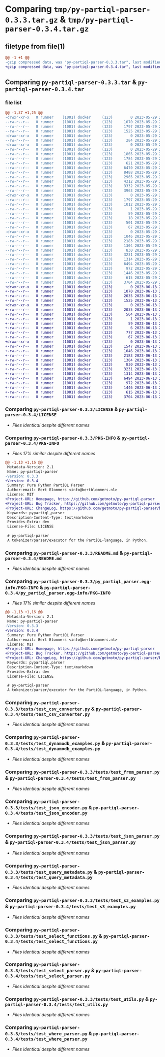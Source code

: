 # Comparing `tmp/py-partiql-parser-0.3.3.tar.gz` & `tmp/py-partiql-parser-0.3.4.tar.gz`

## filetype from file(1)

```diff
@@ -1 +1 @@
-gzip compressed data, was "py-partiql-parser-0.3.3.tar", last modified: Mon May 29 20:32:37 2023, max compression
+gzip compressed data, was "py-partiql-parser-0.3.4.tar", last modified: Tue Jun 13 20:37:44 2023, max compression
```

## Comparing `py-partiql-parser-0.3.3.tar` & `py-partiql-parser-0.3.4.tar`

### file list

```diff
@@ -1,37 +1,25 @@
-drwxr-xr-x   0 runner    (1001) docker     (123)        0 2023-05-29 20:32:37.674716 py-partiql-parser-0.3.3/
--rw-r--r--   0 runner    (1001) docker     (123)     1070 2023-05-29 20:32:20.000000 py-partiql-parser-0.3.3/LICENSE
--rw-r--r--   0 runner    (1001) docker     (123)     1797 2023-05-29 20:32:37.674716 py-partiql-parser-0.3.3/PKG-INFO
--rw-r--r--   0 runner    (1001) docker     (123)     1525 2023-05-29 20:32:20.000000 py-partiql-parser-0.3.3/README.md
-drwxr-xr-x   0 runner    (1001) docker     (123)        0 2023-05-29 20:32:37.670716 py-partiql-parser-0.3.3/py_partiql_parser/
--rw-r--r--   0 runner    (1001) docker     (123)      284 2023-05-29 20:32:20.000000 py-partiql-parser-0.3.3/py_partiql_parser/__init__.py
-drwxr-xr-x   0 runner    (1001) docker     (123)        0 2023-05-29 20:32:37.674716 py-partiql-parser-0.3.3/py_partiql_parser/_internal/
--rw-r--r--   0 runner    (1001) docker     (123)        0 2023-05-29 20:32:20.000000 py-partiql-parser-0.3.3/py_partiql_parser/_internal/__init__.py
--rw-r--r--   0 runner    (1001) docker     (123)     1865 2023-05-29 20:32:20.000000 py-partiql-parser-0.3.3/py_partiql_parser/_internal/case_insensitive_dict.py
--rw-r--r--   0 runner    (1001) docker     (123)     1784 2023-05-29 20:32:20.000000 py-partiql-parser-0.3.3/py_partiql_parser/_internal/clause_tokenizer.py
--rw-r--r--   0 runner    (1001) docker     (123)      621 2023-05-29 20:32:20.000000 py-partiql-parser-0.3.3/py_partiql_parser/_internal/csv_converter.py
--rw-r--r--   0 runner    (1001) docker     (123)     6470 2023-05-29 20:32:20.000000 py-partiql-parser-0.3.3/py_partiql_parser/_internal/from_parser.py
--rw-r--r--   0 runner    (1001) docker     (123)     8488 2023-05-29 20:32:20.000000 py-partiql-parser-0.3.3/py_partiql_parser/_internal/json_parser.py
--rw-r--r--   0 runner    (1001) docker     (123)     2965 2023-05-29 20:32:20.000000 py-partiql-parser-0.3.3/py_partiql_parser/_internal/parser.py
--rw-r--r--   0 runner    (1001) docker     (123)     4312 2023-05-29 20:32:20.000000 py-partiql-parser-0.3.3/py_partiql_parser/_internal/select_parser.py
--rw-r--r--   0 runner    (1001) docker     (123)     3332 2023-05-29 20:32:20.000000 py-partiql-parser-0.3.3/py_partiql_parser/_internal/utils.py
--rw-r--r--   0 runner    (1001) docker     (123)     3963 2023-05-29 20:32:20.000000 py-partiql-parser-0.3.3/py_partiql_parser/_internal/where_parser.py
-drwxr-xr-x   0 runner    (1001) docker     (123)        0 2023-05-29 20:32:37.670716 py-partiql-parser-0.3.3/py_partiql_parser.egg-info/
--rw-r--r--   0 runner    (1001) docker     (123)     1797 2023-05-29 20:32:37.000000 py-partiql-parser-0.3.3/py_partiql_parser.egg-info/PKG-INFO
--rw-r--r--   0 runner    (1001) docker     (123)     1012 2023-05-29 20:32:37.000000 py-partiql-parser-0.3.3/py_partiql_parser.egg-info/SOURCES.txt
--rw-r--r--   0 runner    (1001) docker     (123)        1 2023-05-29 20:32:37.000000 py-partiql-parser-0.3.3/py_partiql_parser.egg-info/dependency_links.txt
--rw-r--r--   0 runner    (1001) docker     (123)       59 2023-05-29 20:32:37.000000 py-partiql-parser-0.3.3/py_partiql_parser.egg-info/requires.txt
--rw-r--r--   0 runner    (1001) docker     (123)       18 2023-05-29 20:32:37.000000 py-partiql-parser-0.3.3/py_partiql_parser.egg-info/top_level.txt
--rw-r--r--   0 runner    (1001) docker     (123)      501 2023-05-29 20:32:31.000000 py-partiql-parser-0.3.3/pyproject.toml
--rw-r--r--   0 runner    (1001) docker     (123)       67 2023-05-29 20:32:37.674716 py-partiql-parser-0.3.3/setup.cfg
-drwxr-xr-x   0 runner    (1001) docker     (123)        0 2023-05-29 20:32:37.674716 py-partiql-parser-0.3.3/tests/
--rw-r--r--   0 runner    (1001) docker     (123)     1046 2023-05-29 20:32:20.000000 py-partiql-parser-0.3.3/tests/test_csv_converter.py
--rw-r--r--   0 runner    (1001) docker     (123)     2183 2023-05-29 20:32:20.000000 py-partiql-parser-0.3.3/tests/test_dynamodb_examples.py
--rw-r--r--   0 runner    (1001) docker     (123)     1304 2023-05-29 20:32:20.000000 py-partiql-parser-0.3.3/tests/test_from_parser.py
--rw-r--r--   0 runner    (1001) docker     (123)      830 2023-05-29 20:32:20.000000 py-partiql-parser-0.3.3/tests/test_json_encoder.py
--rw-r--r--   0 runner    (1001) docker     (123)     3231 2023-05-29 20:32:20.000000 py-partiql-parser-0.3.3/tests/test_json_parser.py
--rw-r--r--   0 runner    (1001) docker     (123)     1314 2023-05-29 20:32:20.000000 py-partiql-parser-0.3.3/tests/test_query_metadata.py
--rw-r--r--   0 runner    (1001) docker     (123)     6494 2023-05-29 20:32:20.000000 py-partiql-parser-0.3.3/tests/test_s3_examples.py
--rw-r--r--   0 runner    (1001) docker     (123)      972 2023-05-29 20:32:20.000000 py-partiql-parser-0.3.3/tests/test_select_functions.py
--rw-r--r--   0 runner    (1001) docker     (123)     1446 2023-05-29 20:32:20.000000 py-partiql-parser-0.3.3/tests/test_select_parser.py
--rw-r--r--   0 runner    (1001) docker     (123)      615 2023-05-29 20:32:20.000000 py-partiql-parser-0.3.3/tests/test_utils.py
--rw-r--r--   0 runner    (1001) docker     (123)     3704 2023-05-29 20:32:20.000000 py-partiql-parser-0.3.3/tests/test_where_parser.py
+drwxr-xr-x   0 runner    (1001) docker     (123)        0 2023-06-13 20:37:44.820882 py-partiql-parser-0.3.4/
+-rw-r--r--   0 runner    (1001) docker     (123)     1070 2023-06-13 20:37:23.000000 py-partiql-parser-0.3.4/LICENSE
+-rw-r--r--   0 runner    (1001) docker     (123)     2035 2023-06-13 20:37:44.820882 py-partiql-parser-0.3.4/PKG-INFO
+-rw-r--r--   0 runner    (1001) docker     (123)     1525 2023-06-13 20:37:23.000000 py-partiql-parser-0.3.4/README.md
+drwxr-xr-x   0 runner    (1001) docker     (123)        0 2023-06-13 20:37:44.816882 py-partiql-parser-0.3.4/py_partiql_parser.egg-info/
+-rw-r--r--   0 runner    (1001) docker     (123)     2035 2023-06-13 20:37:44.000000 py-partiql-parser-0.3.4/py_partiql_parser.egg-info/PKG-INFO
+-rw-r--r--   0 runner    (1001) docker     (123)      564 2023-06-13 20:37:44.000000 py-partiql-parser-0.3.4/py_partiql_parser.egg-info/SOURCES.txt
+-rw-r--r--   0 runner    (1001) docker     (123)        1 2023-06-13 20:37:44.000000 py-partiql-parser-0.3.4/py_partiql_parser.egg-info/dependency_links.txt
+-rw-r--r--   0 runner    (1001) docker     (123)       59 2023-06-13 20:37:44.000000 py-partiql-parser-0.3.4/py_partiql_parser.egg-info/requires.txt
+-rw-r--r--   0 runner    (1001) docker     (123)        6 2023-06-13 20:37:44.000000 py-partiql-parser-0.3.4/py_partiql_parser.egg-info/top_level.txt
+-rw-r--r--   0 runner    (1001) docker     (123)      777 2023-06-13 20:37:37.000000 py-partiql-parser-0.3.4/pyproject.toml
+-rw-r--r--   0 runner    (1001) docker     (123)       67 2023-06-13 20:37:44.820882 py-partiql-parser-0.3.4/setup.cfg
+drwxr-xr-x   0 runner    (1001) docker     (123)        0 2023-06-13 20:37:44.820882 py-partiql-parser-0.3.4/tests/
+-rw-r--r--   0 runner    (1001) docker     (123)     1547 2023-06-13 20:37:23.000000 py-partiql-parser-0.3.4/tests/__init__.py
+-rw-r--r--   0 runner    (1001) docker     (123)     1046 2023-06-13 20:37:23.000000 py-partiql-parser-0.3.4/tests/test_csv_converter.py
+-rw-r--r--   0 runner    (1001) docker     (123)     2183 2023-06-13 20:37:23.000000 py-partiql-parser-0.3.4/tests/test_dynamodb_examples.py
+-rw-r--r--   0 runner    (1001) docker     (123)     1304 2023-06-13 20:37:23.000000 py-partiql-parser-0.3.4/tests/test_from_parser.py
+-rw-r--r--   0 runner    (1001) docker     (123)      830 2023-06-13 20:37:23.000000 py-partiql-parser-0.3.4/tests/test_json_encoder.py
+-rw-r--r--   0 runner    (1001) docker     (123)     3231 2023-06-13 20:37:23.000000 py-partiql-parser-0.3.4/tests/test_json_parser.py
+-rw-r--r--   0 runner    (1001) docker     (123)     1314 2023-06-13 20:37:23.000000 py-partiql-parser-0.3.4/tests/test_query_metadata.py
+-rw-r--r--   0 runner    (1001) docker     (123)     6494 2023-06-13 20:37:23.000000 py-partiql-parser-0.3.4/tests/test_s3_examples.py
+-rw-r--r--   0 runner    (1001) docker     (123)      972 2023-06-13 20:37:23.000000 py-partiql-parser-0.3.4/tests/test_select_functions.py
+-rw-r--r--   0 runner    (1001) docker     (123)     1446 2023-06-13 20:37:23.000000 py-partiql-parser-0.3.4/tests/test_select_parser.py
+-rw-r--r--   0 runner    (1001) docker     (123)      615 2023-06-13 20:37:23.000000 py-partiql-parser-0.3.4/tests/test_utils.py
+-rw-r--r--   0 runner    (1001) docker     (123)     3704 2023-06-13 20:37:23.000000 py-partiql-parser-0.3.4/tests/test_where_parser.py
```

### Comparing `py-partiql-parser-0.3.3/LICENSE` & `py-partiql-parser-0.3.4/LICENSE`

 * *Files identical despite different names*

### Comparing `py-partiql-parser-0.3.3/PKG-INFO` & `py-partiql-parser-0.3.4/PKG-INFO`

 * *Files 17% similar despite different names*

```diff
@@ -1,13 +1,16 @@
 Metadata-Version: 2.1
 Name: py-partiql-parser
-Version: 0.3.3
+Version: 0.3.4
 Summary: Pure Python PartiQL Parser
 Author-email: Bert Blommers <info@bertblommers.nl>
 License: MIT
+Project-URL: Homepage, https://github.com/getmoto/py-partiql-parser
+Project-URL: Bug Tracker, https://github.com/getmoto/py-partiql-parser/issues
+Project-URL: ChangeLog, https://github.com/getmoto/py-partiql-parser/blob/main/CHANGELOG.md
 Keywords: pypartiql,parser
 Description-Content-Type: text/markdown
 Provides-Extra: dev
 License-File: LICENSE
 
 # py-partiql-parser
 A tokenizer/parser/executor for the PartiQL-language, in Python.
```

### Comparing `py-partiql-parser-0.3.3/README.md` & `py-partiql-parser-0.3.4/README.md`

 * *Files identical despite different names*

### Comparing `py-partiql-parser-0.3.3/py_partiql_parser.egg-info/PKG-INFO` & `py-partiql-parser-0.3.4/py_partiql_parser.egg-info/PKG-INFO`

 * *Files 17% similar despite different names*

```diff
@@ -1,13 +1,16 @@
 Metadata-Version: 2.1
 Name: py-partiql-parser
-Version: 0.3.3
+Version: 0.3.4
 Summary: Pure Python PartiQL Parser
 Author-email: Bert Blommers <info@bertblommers.nl>
 License: MIT
+Project-URL: Homepage, https://github.com/getmoto/py-partiql-parser
+Project-URL: Bug Tracker, https://github.com/getmoto/py-partiql-parser/issues
+Project-URL: ChangeLog, https://github.com/getmoto/py-partiql-parser/blob/main/CHANGELOG.md
 Keywords: pypartiql,parser
 Description-Content-Type: text/markdown
 Provides-Extra: dev
 License-File: LICENSE
 
 # py-partiql-parser
 A tokenizer/parser/executor for the PartiQL-language, in Python.
```

### Comparing `py-partiql-parser-0.3.3/tests/test_csv_converter.py` & `py-partiql-parser-0.3.4/tests/test_csv_converter.py`

 * *Files identical despite different names*

### Comparing `py-partiql-parser-0.3.3/tests/test_dynamodb_examples.py` & `py-partiql-parser-0.3.4/tests/test_dynamodb_examples.py`

 * *Files identical despite different names*

### Comparing `py-partiql-parser-0.3.3/tests/test_from_parser.py` & `py-partiql-parser-0.3.4/tests/test_from_parser.py`

 * *Files identical despite different names*

### Comparing `py-partiql-parser-0.3.3/tests/test_json_encoder.py` & `py-partiql-parser-0.3.4/tests/test_json_encoder.py`

 * *Files identical despite different names*

### Comparing `py-partiql-parser-0.3.3/tests/test_json_parser.py` & `py-partiql-parser-0.3.4/tests/test_json_parser.py`

 * *Files identical despite different names*

### Comparing `py-partiql-parser-0.3.3/tests/test_query_metadata.py` & `py-partiql-parser-0.3.4/tests/test_query_metadata.py`

 * *Files identical despite different names*

### Comparing `py-partiql-parser-0.3.3/tests/test_s3_examples.py` & `py-partiql-parser-0.3.4/tests/test_s3_examples.py`

 * *Files identical despite different names*

### Comparing `py-partiql-parser-0.3.3/tests/test_select_functions.py` & `py-partiql-parser-0.3.4/tests/test_select_functions.py`

 * *Files identical despite different names*

### Comparing `py-partiql-parser-0.3.3/tests/test_select_parser.py` & `py-partiql-parser-0.3.4/tests/test_select_parser.py`

 * *Files identical despite different names*

### Comparing `py-partiql-parser-0.3.3/tests/test_utils.py` & `py-partiql-parser-0.3.4/tests/test_utils.py`

 * *Files identical despite different names*

### Comparing `py-partiql-parser-0.3.3/tests/test_where_parser.py` & `py-partiql-parser-0.3.4/tests/test_where_parser.py`

 * *Files identical despite different names*

